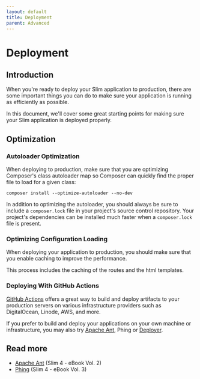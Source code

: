 ```yaml
---
layout: default
title: Deployment
parent: Advanced
---
```


# Deployment

## Introduction

When you're ready to deploy your Slim application to production, 
there are some important things you can do to make sure your application 
is running as efficiently as possible. 

In this document, we'll cover some great starting points for 
making sure your Slim application is deployed properly.

## Optimization

### Autoloader Optimization

When deploying to production, make sure that you are optimizing Composer's 
class autoloader map so Composer can quickly find the proper 
file to load for a given class:

```
composer install --optimize-autoloader --no-dev
```

In addition to optimizing the autoloader, 
you should always be sure to include a `composer.lock` file in 
your project's source control repository. 
Your project's dependencies can be installed much faster 
when a `composer.lock` file is present.

### Optimizing Configuration Loading

When deploying your application to production, you should make sure that you
enable caching to improve the performance. 

This process includes the caching of the routes and the html templates.

### Deploying With GitHub Actions

[GitHub Actions](https://github.com/features/actions) offers a great
way to build and deploy artifacts to your production servers
on various infrastructure providers such as DigitalOcean, 
Linode, AWS, and more.

If you prefer to build and deploy your applications on your
own machine or infrastructure, you may also 
try [Apache Ant](https://ant.apache.org/), Phing or [Deployer](https://deployer.org/).

## Read more

* [Apache Ant](https://ko-fi.com/s/e592c10b5f) (Slim 4 - eBook Vol. 2)
* [Phing](https://ko-fi.com/s/3698cf30f3) (Slim 4 - eBook Vol. 3)
